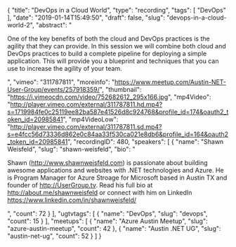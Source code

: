 {
  "title": "DevOps in a Cloud World",
  "type": "recording",
  "tags": [
    "DevOps"
  ],
  "date": "2019-01-14T15:49:50",
  "draft": false,
  "slug": "devops-in-a-cloud-world-2",
  "abstract": "<p>One of the key benefits of both the cloud and DevOps practices is the agility that they can provide. In this session we will combine both cloud and DevOps practices to build a complete pipeline for deploying a simple application. This will provide you a blueprint and techniques that you can use to increase the agility of your team.</p>",
  "vimeo": "311787811",
  "moreinfo": "https://www.meetup.com/Austin-NET-User-Group/events/257918359/",
  "thumbnail": "https://i.vimeocdn.com/video/752682612_295x166.jpg",
  "mp4Video": "http://player.vimeo.com/external/311787811.hd.mp4?s=1719984fe0c25119ee82ba587e41526d8c924768&profile_id=174&oauth2_token_id=20985841",
  "mp4VideoLow": "http://player.vimeo.com/external/311787811.sd.mp4?s=e4fcc56d73336d862e0c84aa33f530ca021e8db6&profile_id=164&oauth2_token_id=20985841",
  "recordingID": 480,
  "speakers": [
    {
      "name": "Shawn Weisfeld",
      "slug": "shawn-weisfeld",
      "bio": "<p>Shawn (http://www.shawnweisfeld.com) is passionate about building awesome applications and websites with .NET technologies and Azure. He is Program Manager for Azure Stroage for Microsoft based in Austin TX and founder of http://UserGroup.tv. Read his full bio at http://about.me/shawnweisfeld or connect with him on LinkedIn https://www.linkedin.com/in/shawnweisfeld/</p>",
      "count": 72
    }
  ],
  "ugtvtags": [
    {
      "name": "DevOps",
      "slug": "devops",
      "count": 15
    }
  ],
  "meetups": [
    {
      "name": "Azure Austin Meetup",
      "slug": "azure-austin-meetup",
      "count": 42
    },
    {
      "name": "Austin .NET UG",
      "slug": "austin-net-ug",
      "count": 52
    }
  ]
}
